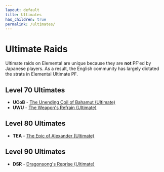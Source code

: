 ```yaml
---
layout: default
title: Ultimates
has_children: true
permalink: /ultimates/
---
```


# Ultimate Raids

Ultimate raids on Elemental are unique because they are **not** PF'ed by Japanese players. As a result, the English community has largely dictated the strats in Elemental Ultimate PF.

## Level 70 Ultimates

- **UCoB** - [The Unending Coil of Bahamut (Ultimate)](ucob)
- **UWU** - [The Weapon's Refrain (Ultimate)](uwu)

## Level 80 Ultimates

- **TEA** - [The Epic of Alexander (Ultimate)](tea)

## Level 90 Ultimates

- **DSR** - [Dragonsong's Reprise (Ultimate)](dsr)
